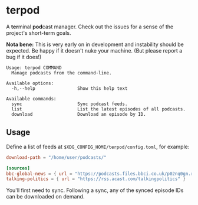 # terpod

A **ter**minal **pod**cast manager. Check out the issues for a sense of the project's short-term goals.

**Nota bene:** This is very early on in development and instability should be expected. Be happy if it doesn't nuke your machine. (But please report a bug if it does!)

```
Usage: terpod COMMAND
  Manage podcasts from the command-line.

Available options:
  -h,--help                Show this help text

Available commands:
  sync                     Sync podcast feeds.
  list                     List the latest episodes of all podcasts.
  download                 Download an episode by ID.
```

## Usage

Define a list of feeds at `$XDG_CONFIG_HOME/terpod/config.toml`, for example:

```toml
download-path = "/home/user/podcasts/"

[sources]
bbc-global-news = { url = "https://podcasts.files.bbci.co.uk/p02nq0gn.rss" }
talking-politics = { url = "https://rss.acast.com/talkingpolitics" }
```

You'll first need to sync. Following a sync, any of the synced episode IDs can be downloaded on demand.


